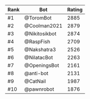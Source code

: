 Rank|Bot|Rating
---|---|---
#1|@ToromBot|2885
#2|@Coolman2021|2879
#3|@Nikitosikbot|2874
#4|@RaspFish|2709
#5|@Nakshatra3|2526
#6|@NilatacBot|2263
#7|@OpeningsBot|2161
#8|@anti-bot|2131
#9|@CatNail|1987
#10|@pawnrobot|1876
